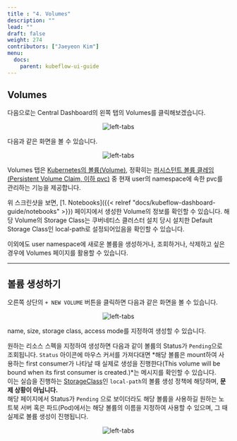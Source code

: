 ```yaml
---
title : "4. Volumes"
description: ""
lead: ""
draft: false
weight: 274
contributors: ["Jaeyeon Kim"]
menu:
  docs:
    parent: kubeflow-ui-guide
---
```


## Volumes

다음으로는 Central Dashboard의 왼쪽 탭의 Volumes를 클릭해보겠습니다.

<p align="center">
  <img src="/images/docs/kubeflow-dashboard-guide/left-tabs.png" title="left-tabs"/>
</p>

다음과 같은 화면을 볼 수 있습니다.

<p align="center">
  <img src="/images/docs/kubeflow-dashboard-guide/volumes.png" title="left-tabs"/>
</p>

Volumes 탭은 [Kubernetes의 볼륨(Volume)](https://kubernetes.io/ko/docs/concepts/storage/volumes/), 정확히는 [퍼시스턴트 볼륨 클레임(Persistent Volume Claim, 이하 pvc)](https://kubernetes.io/ko/docs/concepts/storage/persistent-volumes/) 중 현재 user의 namespace에 속한 pvc를 관리하는 기능을 제공합니다.

위 스크린샷을 보면, [1. Notebooks]({{< relref "docs/kubeflow-dashboard-guide/notebooks" >}}) 페이지에서 생성한 Volume의 정보를 확인할 수 있습니다. 해당 Volume의 Storage Class는 쿠버네티스 클러스터 설치 당시 설치한 Default Storage Class인 local-path로 설정되어있음을 확인할 수 있습니다.

이외에도 user namespace에 새로운 볼륨을 생성하거나, 조회하거나, 삭제하고 싶은 경우에 Volumes 페이지를 활용할 수 있습니다.

---

## 볼륨 생성하기

오른쪽 상단의 `+ NEW VOLUME` 버튼을 클릭하면 다음과 같은 화면을 볼 수 있습니다.

<p align="center">
  <img src="/images/docs/kubeflow-dashboard-guide/new-volume.png" title="left-tabs"/>
</p>

name, size, storage class, access mode를 지정하여 생성할 수 있습니다.

원하는 리소스 스펙을 지정하여 생성하면 다음과 같이 볼륨의 Status가 `Pending`으로 조회됩니다. `Status` 아이콘에 마우스 커서를 가져다대면 *해당 볼륨은 mount하여 사용하는 first consumer가 나타날 때 실제로 생성을 진행한다(This volume will be bound when its first consumer is created.)*는 메시지를 확인할 수 있습니다.  
이는 실습을 진행하는 [StorageClass](https://kubernetes.io/ko/docs/concepts/storage/storage-classes/)인 `local-path`의 볼륨 생성 정책에 해당하며, **문제 상황이 아닙니다.**  
해당 페이지에서 Status가 `Pending` 으로 보이더라도 해당 볼륨을 사용하길 원하는 노트북 서버 혹은 파드(Pod)에서는 해당 볼륨의 이름을 지정하여 사용할 수 있으며, 그 때 실제로 볼륨 생성이 진행됩니다.

<p align="center">
  <img src="/images/docs/kubeflow-dashboard-guide/creating-volume.png" title="left-tabs"/>
</p>
